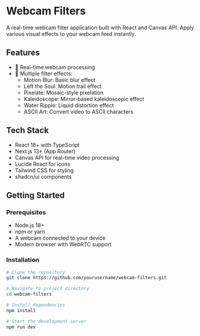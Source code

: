 # Webcam Filters

A real-time webcam filter application built with React and Canvas API. Apply various visual effects to your webcam feed instantly.

## Features

- 🎥 Real-time webcam processing
- 🎨 Multiple filter effects:
  - Motion Blur: Basic blur effect
  - Left the Soul: Motion trail effect
  - Pixelate: Mosaic-style pixelation
  - Kaleidoscope: Mirror-based kaleidoscopic effect
  - Water Ripple: Liquid distortion effect
  - ASCII Art: Convert video to ASCII characters

## Tech Stack

- React 18+ with TypeScript
- Next.js 13+ (App Router)
- Canvas API for real-time video processing
- Lucide React for icons
- Tailwind CSS for styling
- shadcn/ui components

## Getting Started

### Prerequisites

- Node.js 18+
- npm or yarn
- A webcam connected to your device
- Modern browser with WebRTC support

### Installation

```bash
# Clone the repository
git clone https://github.com/yourusername/webcam-filters.git

# Navigate to project directory
cd webcam-filters

# Install dependencies
npm install

# Start the development server
npm run dev
```
